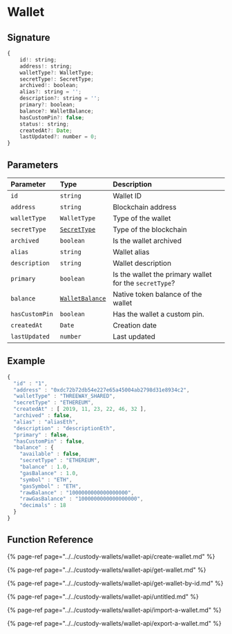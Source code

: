 # Wallet

## Signature

```javascript
{
    id!: string;
    address!: string;
    walletType?: WalletType;
    secretType!: SecretType;
    archived!: boolean;
    alias?: string = '';
    description?: string = '';
    primary?: boolean;
    balance?: WalletBalance;
    hasCustomPin?: false;
    status!: string;
    createdAt?: Date;
    lastUpdated?: number = 0;
}
```

## Parameters

| Parameter | Type | Description |
| :--- | :--- | :--- |
| `id` | `string` | Wallet ID |
| `address` | `string` | Blockchain address |
| `walletType` | `WalletType` | Type of the wallet |
| `secretType` | [`SecretType`]() | Type of the blockchain |
| `archived` | `boolean` | Is the wallet archived |
| `alias` | `string` | Wallet alias |
| `description` | `string` | Wallet description |
| `primary` | `boolean` | Is the wallet the primary wallet for the `secretType`? |
| `balance` | [`WalletBalance`](walletbalance.md) | Native token balance of the wallet |
| `hasCustomPin` | `boolean` | Has the wallet a custom pin. |
| `createdAt` | `Date` | Creation date |
| `lastUpdated` | `number` | Last updated |

## Example

```javascript
{
  "id" : "1",
  "address" : "0xdc72b72db54e227e65a45004ab2798d31e8934c2",
  "walletType" : "THREEWAY_SHARED",
  "secretType" : "ETHEREUM",
  "createdAt" : [ 2019, 11, 23, 22, 46, 32 ],
  "archived" : false,
  "alias" : "aliasEth",
  "description" : "descriptionEth",
  "primary" : false,
  "hasCustomPin" : false,
  "balance" : {
    "available" : false,
    "secretType" : "ETHEREUM",
    "balance" : 1.0,
    "gasBalance" : 1.0,
    "symbol" : "ETH",
    "gasSymbol" : "ETH",
    "rawBalance" : "1000000000000000000",
    "rawGasBalance" : "1000000000000000000",
    "decimals" : 18
  }
}
```

## Function Reference

{% page-ref page="../../custody-wallets/wallet-api/create-wallet.md" %}

{% page-ref page="../../custody-wallets/wallet-api/get-wallet.md" %}

{% page-ref page="../../custody-wallets/wallet-api/get-wallet-by-id.md" %}

{% page-ref page="../../custody-wallets/wallet-api/untitled.md" %}

{% page-ref page="../../custody-wallets/wallet-api/import-a-wallet.md" %}

{% page-ref page="../../custody-wallets/wallet-api/export-a-wallet.md" %}



